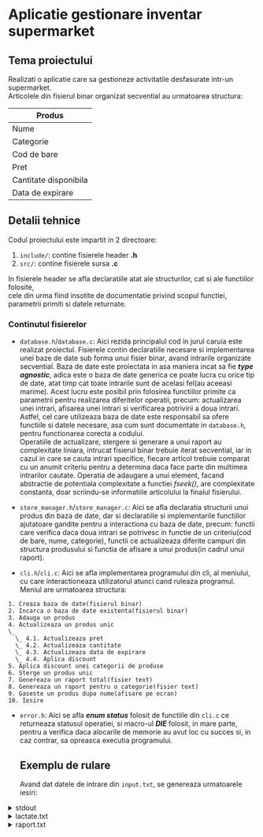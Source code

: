 # Aplicatie gestionare inventar supermarket

## Tema proiectului

Realizati o aplicatie care sa gestioneze activitatile desfasurate intr-un supermarket.  
Articolele din fisierul binar organizat secvential au urmatoarea structura:

| Produs                |
| --------------------- |
| Nume                  |
| Categorie             |
| Cod de bare           |
| Pret                  |
| Cantitate disponibila |
| Data de expirare      |

## Detalii tehnice

Codul proiectului este impartit in 2 directoare:

1. `include/`: contine fisierele header **.h**
2. `src/`: contine fisierele sursa **.c**

In fisierele header se afla declaratiile atat ale structurilor, cat si ale functiilor folosite,  
cele din urma fiind insotite de documentatie privind scopul functiei, parametrii primiti si datele returnate.

### Continutul fisierelor

- `database.h`/`database.c`: Aici rezida principalul cod in jurul caruia este realizat proiectul. Fisierele contin declaratiile
  necesare si implementarea unei baze de date sub forma unui fisier binar, avand intrarile organizate secvential.
  Baza de date este proiectata in asa maniera incat sa fie **_type agnostic_**, adica este o baza de date generica
  ce poate lucra cu orice tip de date, atat timp cat toate intrarile sunt de acelasi fel(au aceeasi marime). Acest
  lucru este posibil prin folosirea functiilor primite ca parametrii pentru realizarea diferitelor operatii, precum:
  actualizarea unei intrari, afisarea unei intrari si verificarea potrivirii a doua intrari. Astfel, cel care utilizeaza
  baza de date este responsabil sa ofere functiile si datele necesare, asa cum sunt documentate in `database.h`, pentru
  functionarea corecta a codului.  
   Operatiile de actualizare, stergere si generare a unui raport au complexitate liniara, intrucat fisierul binar trebuie iterat
  secvential, iar in cazul in care se cauta intrari specifice, fiecare articol trebuie comparat cu un anumit criteriu pentru a determina
  daca face parte din multimea intrarilor cautate. Operatia de adaugare a unui element, facand abstractie de potentiala complexitate a
  functiei _fseek()_, are complexitate constanta, doar scriindu-se informatiile articolului la finalul fisierului.

- `store_manager.h`/`store_manager.c`: Aici se afla declaratia structurii unui produs din baza de date, dar si declaratiile si
  implementarile functiilor ajutatoare gandite pentru a interactiona cu baza de date, precum: functii care verifica daca doua intrari se potrivesc
  in functie de un criteriu(cod de bare, nume, categorie), functii ce actualizeaza diferite campuri din structura produsului si functia
  de afisare a unui produs(in cadrul unui raport).

- `cli.h`/`cli.c`: Aici se afla implementarea programului din cli, al meniului, cu care interactioneaza utilizatorul atunci cand ruleaza programul.
  Meniul are urmatoarea structura:

```
1. Creaza baza de date(fisierul binar)
2. Incarca o baza de date existenta(fisierul binar)
3. Adauga un produs
4. Actualizeaza un produs unic
\_
  \_ 4.1. Actualizeaza pret
  \_ 4.2. Actualizeaza cantitate
  \_ 4.3. Actualizeaza data de expirare
  \_ 4.4. Aplica discount
5. Aplica discount unei categorii de produse
6. Sterge un produs unic
7. Genereaza un raport total(fisier text)
8. Genereaza un raport pentru o categorie(fisier text)
9. Gaseste un produs dupa nume(afisare pe ecran)
10. Iesire
```

- `error.h`: Aici se afla **_enum status_** folosit de functiile din `cli.c` ce returneaza statusul operatiei, si macro-ul **_DIE_** folosit, in mare parte,
  pentru a verifica daca alocarile de memorie au avut loc cu succes si, in caz contrar, sa opreasca executia programului.

  ## Exemplu de rulare

  Avand dat datele de intrare din `input.txt`, se genereaza urmatoarele iesiri:

<details>
<summary>stdout</summary>

```
-----------------
Cod produs: 40
Nume produs: Iaurt
Categorie: Lactate
Pret: 3.04
Cantitate: 120
Data de expirare: 15/05/2024
-----------------
```

</details>

<details>
<summary>lactate.txt</summary>

```
-----------------
Cod produs: 1
Nume produs: Lapte
Categorie: Lactate
Pret: 10.64
Cantitate: 100
Data de expirare: 30/06/2024
-----------------
-----------------
Cod produs: 40
Nume produs: Iaurt
Categorie: Lactate
Pret: 3.04
Cantitate: 120
Data de expirare: 15/05/2024
-----------------
-----------------
Cod produs: 25
Nume produs: Branza
Categorie: Lactate
Pret: 14.51
Cantitate: 89
Data de expirare: 10/05/2024
-----------------
```

</details>

<details>
<summary>raport.txt</summary>

```
-----------------
Cod produs: 1
Nume produs: Lapte
Categorie: Lactate
Pret: 10.64
Cantitate: 100
Data de expirare: 30/06/2024
-----------------
-----------------
Cod produs: 2
Nume produs: Mici
Categorie: Mezeluri
Pret: 17.16
Cantitate: 200
Data de expirare: 22/04/2024
-----------------
-----------------
Cod produs: 40
Nume produs: Iaurt
Categorie: Lactate
Pret: 3.04
Cantitate: 120
Data de expirare: 15/05/2024
-----------------
-----------------
Cod produs: 25
Nume produs: Branza
Categorie: Lactate
Pret: 14.51
Cantitate: 89
Data de expirare: 10/05/2024
-----------------
-----------------
Cod produs: 35
Nume produs: Ciocolata
Categorie: Dulciuri
Pret: 7.89
Cantitate: 95
Data de expirare: 11/08/2024
-----------------
```
